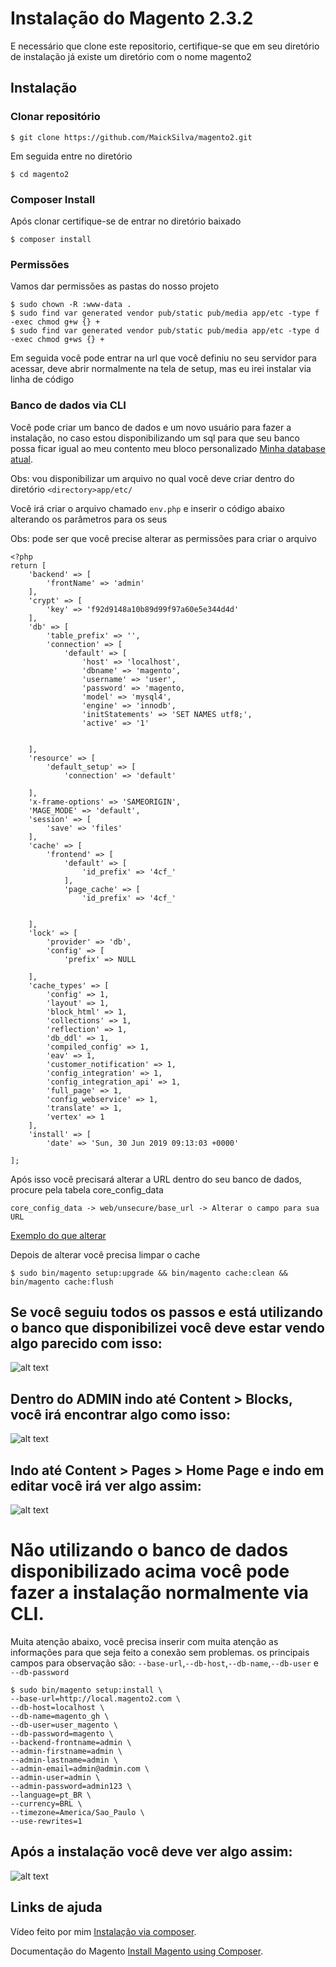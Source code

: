 # Instalação do Magento 2.3.2
 
E necessário que clone este repositorio, certifique-se que em seu diretório de instalação já existe um diretório com o nome magento2
 
## Instalação
 
### Clonar repositório
```
$ git clone https://github.com/MaickSilva/magento2.git
```
 
Em seguida entre no diretório
```
$ cd magento2
```
 
### Composer Install
 
Após clonar certifique-se de entrar no diretório baixado
 
```
$ composer install
```
 
 
### Permissões
 
Vamos dar permissões as pastas do nosso projeto
 
```
$ sudo chown -R :www-data .
$ sudo find var generated vendor pub/static pub/media app/etc -type f -exec chmod g+w {} +
$ sudo find var generated vendor pub/static pub/media app/etc -type d -exec chmod g+ws {} +
```
 
Em seguida você pode entrar na url que você definiu no seu servidor para acessar, deve abrir normalmente na tela de setup, mas eu irei instalar via linha de código
 
### Banco de dados via CLI
 
Você pode criar um banco de dados e um novo usuário para fazer a instalação, no caso estou disponibilizando um sql para que seu banco possa ficar igual ao meu contento meu bloco personalizado
[Minha database atual](https://drive.google.com/file/d/1RxhM2JOzwfFDcXMsXE92aGChEagNAoIb/view).

Obs: vou disponibilizar um arquivo no qual você deve criar dentro do diretório ```<directory>app/etc/```

Você irá criar o arquivo chamado ```env.php``` e inserir o código abaixo alterando os parâmetros para os seus

Obs: pode ser que você precise alterar as permissões para criar o arquivo

```
<?php
return [
    'backend' => [
        'frontName' => 'admin'
    ],
    'crypt' => [
        'key' => 'f92d9148a10b89d99f97a60e5e344d4d'
    ],
    'db' => [
        'table_prefix' => '',
        'connection' => [
            'default' => [
                'host' => 'localhost',
                'dbname' => 'magento',
                'username' => 'user',
                'password' => 'magento,
                'model' => 'mysql4',
                'engine' => 'innodb',
                'initStatements' => 'SET NAMES utf8;',
                'active' => '1'
            
        
    ],
    'resource' => [
        'default_setup' => [
            'connection' => 'default'
        
    ],
    'x-frame-options' => 'SAMEORIGIN',
    'MAGE_MODE' => 'default',
    'session' => [
        'save' => 'files'
    ],
    'cache' => [
        'frontend' => [
            'default' => [
                'id_prefix' => '4cf_'
            ],
            'page_cache' => [
                'id_prefix' => '4cf_'
            
        
    ],
    'lock' => [
        'provider' => 'db',
        'config' => [
            'prefix' => NULL
        
    ],
    'cache_types' => [
        'config' => 1,
        'layout' => 1,
        'block_html' => 1,
        'collections' => 1,
        'reflection' => 1,
        'db_ddl' => 1,
        'compiled_config' => 1,
        'eav' => 1,
        'customer_notification' => 1,
        'config_integration' => 1,
        'config_integration_api' => 1,
        'full_page' => 1,
        'config_webservice' => 1,
        'translate' => 1,
        'vertex' => 1
    ],
    'install' => [
        'date' => 'Sun, 30 Jun 2019 09:13:03 +0000'
    
];

```

Após isso você precisará alterar a URL dentro do seu banco de dados, procure pela tabela core_config_data 
```
core_config_data -> web/unsecure/base_url -> Alterar o campo para sua URL 
```
[Exemplo do que alterar](https://magento.stackexchange.com/questions/39752/how-do-i-fix-my-base-urls-so-i-can-access-my-magento-site)

Depois de alterar você precisa limpar o cache
```
$ sudo bin/magento setup:upgrade && bin/magento cache:clean && bin/magento cache:flush
```

## Se você seguiu todos os passos e está utilizando o banco que disponibilizei você deve estar vendo algo parecido com isso:
 
![alt text](screenshots/FrontendHomepage.png "Página inicial com blocos adicionais")



## Dentro do ADMIN indo até Content > Blocks, você irá encontrar algo como isso:

![alt text](screenshots/AdminBlock.png "Tela de Blocos no Admin")
 
 
 
 
## Indo até Content > Pages > Home Page e indo em editar você irá ver algo assim:

![alt text](screenshots/AdminHomePage.png "Admin Pagina Home page")
 

# Não utilizando o banco de dados disponibilizado acima você pode fazer a instalação normalmente via CLI.

Muita atenção abaixo, você precisa inserir com muita atenção as informações para que seja feito a conexão sem problemas.
os principais campos para observação são: `--base-url`,`--db-host`,`--db-name`,`--db-user` e `--db-password`
```
$ sudo bin/magento setup:install \
--base-url=http://local.magento2.com \
--db-host=localhost \
--db-name=magento_gh \
--db-user=user_magento \
--db-password=magento \
--backend-frontname=admin \
--admin-firstname=admin \
--admin-lastname=admin \
--admin-email=admin@admin.com \
--admin-user=admin \
--admin-password=admin123 \
--language=pt_BR \
--currency=BRL \
--timezone=America/Sao_Paulo \
--use-rewrites=1 
```
 
## Após a instalação você deve ver algo assim: 

![alt text](screenshots/magentodefault.png "Página inicial padrão do tema")
 
 
## Links de ajuda
Vídeo feito por mim [Instalação via composer](https://streamable.com/mhwrf).
 
Documentação do Magento [Install Magento using Composer](https://devdocs.magento.com/guides/v2.3/install-gde/composer.html).


